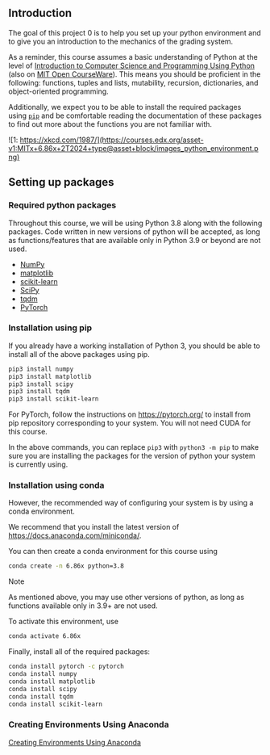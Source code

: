 ## Introduction

The goal of this project 0 is to help you set up your python environment and to give you an introduction to the mechanics of the grading system.

As a reminder, this course assumes a basic understanding of Python at the level of [Introduction to Computer Science and Programming Using Python](https://www.edx.org/course/introduction-to-computer-science-and-programming-using-python-2) (also on [MIT Open CourseWare](https://ocw.mit.edu/courses/electrical-engineering-and-computer-science/6-0001-introduction-to-computer-science-and-programming-in-python-fall-2016/)). This means you should be proficient in the following: functions, tuples and lists, mutability, recursion, dictionaries, and object-oriented programming.

Additionally, we expect you to be able to install the required packages using [`pip`](https://pip.pypa.io/en/stable/installing/) and be comfortable reading the documentation of these packages to find out more about the functions you are not familiar with.

![1: https://xkcd.com/1987/](https://courses.edx.org/asset-v1:MITx+6.86x+2T2024+type@asset+block/images_python_environment.png)


## Setting up packages

### Required python packages

Throughout this course, we will be using Python 3.8 along with the following packages. Code written in new versions of python will be accepted, as long as functions/features that are available only in Python 3.9 or beyond are not used.

- [NumPy](https://www.numpy.org/)
- [matplotlib](https://matplotlib.org/)
- [scikit-learn](https://scikit-learn.org/stable/)
- [SciPy](https://www.scipy.org/)
- [tqdm](https://github.com/tqdm/tqdm)
- [PyTorch](https://pytorch.org/)

### Installation using pip

If you already have a working installation of Python 3, you should be able to install all of the above packages using pip.

```sh
pip3 install numpy
pip3 install matplotlib
pip3 install scipy
pip3 install tqdm
pip3 install scikit-learn
```

For PyTorch, follow the instructions on https://pytorch.org/ to install from pip repository corresponding to your system. You will not need CUDA for this course.

In the above commands, you can replace `pip3` with `python3 -m pip` to make sure you are installing the packages for the version of python your system is currently using.

### Installation using conda

However, the recommended way of configuring your system is by using a conda environment.

We recommend that you install the latest version of https://docs.anaconda.com/miniconda/.

You can then create a conda environment for this course using

```sh
conda create -n 6.86x python=3.8
```

> [!NOTE]
>As mentioned above, you may use other versions of python, as long as functions available only in 3.9+ are not used.

To activate this environment, use
```sh
conda activate 6.86x
```

Finally, install all of the required packages:
```sh
conda install pytorch -c pytorch
conda install numpy
conda install matplotlib
conda install scipy
conda install tqdm
conda install scikit-learn
```

### Creating Environments Using Anaconda
[Creating Environments Using Anaconda](https://edx-video.net/MITx6.86x-V015300_DTH.mp4)